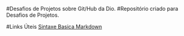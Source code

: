 #Desafios de Projetos sobre Git/Hub da Dio.
#Repositório criado para  Desafios de Projetos.

#Links Úteis
[Sintaxe Basica Markdown](https://markdown.net.br/sintaxe-basica/)

